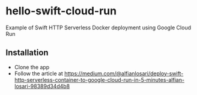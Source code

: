 # hello-swift-cloud-run

Example of Swift HTTP Serverless Docker deployment using Google Cloud Run


## Installation
- Clone the app
- Follow the article at https://medium.com/@alfianlosari/deploy-swift-http-serverless-container-to-google-cloud-run-in-5-minutes-alfian-losari-98389d34d4b8
